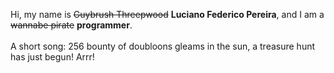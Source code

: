 Hi, my name is ~~Guybrush Threepwood~~ **Luciano Federico Pereira**, and I am a ~~wannabe pirate~~ **programmer**.<br><br>A short song: 256 bounty of doubloons gleams in the sun, a treasure hunt has just begun! Arrr!
